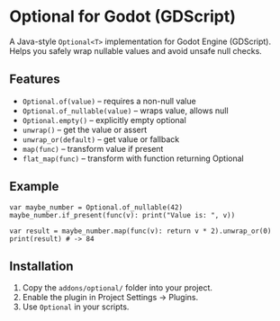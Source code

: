 # Optional for Godot (GDScript)

A Java-style `Optional<T>` implementation for Godot Engine (GDScript). Helps you safely wrap nullable values and avoid unsafe null checks.

## Features

- `Optional.of(value)` – requires a non-null value
- `Optional.of_nullable(value)` – wraps value, allows null
- `Optional.empty()` – explicitly empty optional
- `unwrap()` – get the value or assert
- `unwrap_or(default)` – get value or fallback
- `map(func)` – transform value if present
- `flat_map(func)` – transform with function returning Optional

## Example

```gdscript
var maybe_number = Optional.of_nullable(42)
maybe_number.if_present(func(v): print("Value is: ", v))

var result = maybe_number.map(func(v): return v * 2).unwrap_or(0)
print(result) # -> 84
```

## Installation

1. Copy the `addons/optional/` folder into your project.
2. Enable the plugin in Project Settings → Plugins.
3. Use `Optional` in your scripts.